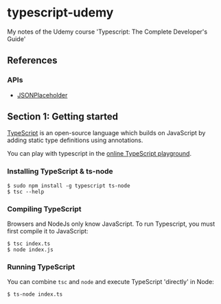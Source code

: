 # typescript-udemy

My notes of the Udemy course 'Typescript: The Complete Developer's Guide'

## References

### APIs

-   [JSONPlaceholder](http://https://jsonplaceholder.typicode.com/)

## Section 1: Getting started

[TypeScript](https://www.typescriptlang.org/) is an open-source language which builds on JavaScript by adding static type definitions using annotations.

You can play with typescript in the [online TypeScript playground](https://www.typescriptlang.org/play).

### Installing TypeScript & ts-node

```
$ sudo npm install -g typescript ts-node
$ tsc --help
```

### Compiling TypeScript

Browsers and NodeJs only know JavaScript. To run Typescript, you must first compile it to JavaScript:

```
$ tsc index.ts
$ node index.js
```

### Running TypeScript

You can combine `tsc` and `node` and execute TypeScript 'directly' in Node:

```
$ ts-node index.ts
```
